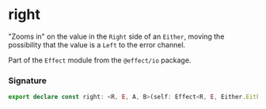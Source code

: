 # right

"Zooms in" on the value in the `Right` side of an `Either`, moving the
possibility that the value is a `Left` to the error channel.

Part of the `Effect` module from the `@effect/io` package.

### Signature

```typescript
export declare const right: <R, E, A, B>(self: Effect<R, E, Either.Either<A, B>>) => Effect<R, Either.Either<A, E>, B>
```
